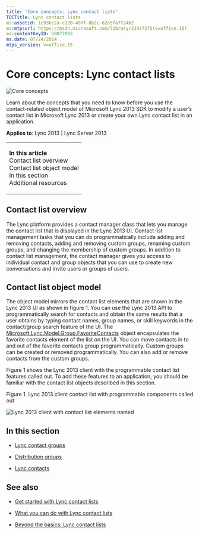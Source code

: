 ```yaml
---
title: 'Core concepts: Lync contact lists'
TOCTitle: Lync contact lists
ms:assetid: 1c93bc2a-c228-497f-8b2c-62a5fa7f24b2
ms:mtpsurl: https://msdn.microsoft.com/library/JJ937275(v=office.15)
ms:contentKeyID: 50877093
ms.date: 07/24/2014
mtps_version: v=office.15
---
```


# Core concepts: Lync contact lists

![Core concepts](images/JJ933133.mod_icon_CoreConcepts_long(Office.15).png "Core concepts")

Learn about the concepts that you need to know before you use the contact-related object model of Microsoft Lync 2013 SDK to modify a user’s contact list in Microsoft Lync 2013 or create your own Lync contact list in an application.



**Applies to**: Lync 2013 | Lync Server 2013

<table>
<colgroup>
<col style="width: 100%" />
</colgroup>
<tbody>
<tr class="odd">
<td><p><strong>In this article</strong><br />
Contact list overview<br />
Contact list object model<br />
In this section<br />
Additional resources</p></td>
</tr>
</tbody>
</table>

## Contact list overview

The Lync platform provides a contact manager class that lets you manage the contact list that is displayed in the Lync 2013 UI. Contact list management tasks that you can do programmatically include adding and removing contacts, adding and removing custom groups, renaming custom groups, and changing the membership of custom groups. In addition to contact list management, the contact manager gives you access to individual contact and group objects that you can use to create new conversations and invite users or groups of users.

## Contact list object model

The object model mirrors the contact list elements that are shown in the Lync 2013 UI as shown in figure 1. You can use the Lync 2013 API to programmatically search for contacts and obtain the same results that a user obtains by typing contact names, group names, or skill keywords in the contact/group search feature of the UI. The [Microsoft.Lync.Model.Group.FavoriteContacts](https://msdn.microsoft.com/library/jj277579\(v=office.15\)) object encapsulates the favorite contacts element of the list on the UI. You can move contacts in to and out of the favorite contacts group programmatically. Custom groups can be created or removed programmatically. You can also add or remove contacts from the custom groups.

Figure 1 shows the Lync 2013 client with the programmable contact list features called out. To add these features to an application, you should be familiar with the contact list objects described in this section.

Figure 1. Lync 2013 client contact list with programmable components called out

  
![Lync 2013 client with contact list elements named](images/JJ937275.LyncClientSDK_LyncContactList(Office.15).jpg "Lync 2013 client with contact list elements named")

## In this section

  - [Lync contact groups](lync-contact-groups.md)

  - [Distribution groups](distribution-groups.md)

  - [Lync contacts](lync-contacts.md)

## See also

  - [Get started with Lync contact lists](get-started-with-lync-contact-lists.md)

  - [What you can do with Lync contact lists](what-you-can-do-with-lync-contact-lists.md)

  - [Beyond the basics: Lync contact lists](beyond-the-basics-lync-contact-lists.md)

